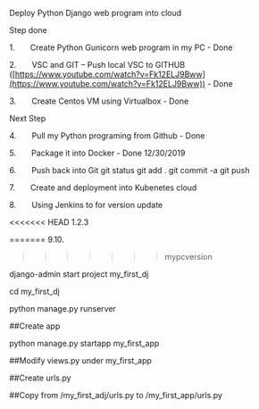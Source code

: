 Deploy Python Django web program into cloud

Step done

1.      
Create Python Gunicorn web program in my PC  - Done

2.      
VSC and GIT – Push local VSC to GITHUB ([https://www.youtube.com/watch?v=Fk12ELJ9Bww](https://www.youtube.com/watch?v=Fk12ELJ9Bww)) - Done

3.      
Create Centos VM using Virtualbox - Done

Next Step

4.      
Pull my Python programing from Github - Done

5.      
Package it into Docker - Done 12/30/2019

6.      
Push back into Git 
git status
git add .
git commit -a
git push

7.      
Create and deployment into Kubenetes cloud

8.      
Using Jenkins to for version update

<<<<<<< HEAD
1.2.3

=======
9.10.
>>>>>>> mypcversion

django-admin start project my_first_dj

cd my_first_dj

python manage.py runserver

##Create app

python manage.py startapp my_first_app

  

##Modify views.py under my_first_app

##Create urls.py

##Copy from /my_first_adj/urls.py to /my_first_app/urls.py

